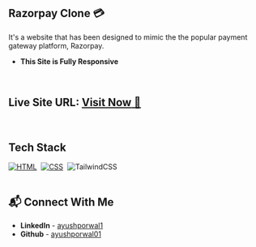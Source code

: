 ## Razorpay Clone 💳

It's a website that has been designed to mimic the the popular payment gateway platform, Razorpay.

- **This Site is Fully Responsive**
<br>

## **Live Site URL:** <a href="https://razorpayclone-ayush.netlify.app//">**Visit Now** 🚀</a>
<br>

## Tech Stack

[![HTML](https://img.shields.io/badge/html5%20-%23E34F26.svg?&style=for-the-badge&logo=html5&logoColor=white)](https://github.com/prakash-naikwadi)&nbsp;
[![CSS](https://img.shields.io/badge/css3%20-%231572B6.svg?&style=for-the-badge&logo=css3&logoColor=white)](https://github.com/prakash-naikwadi)&nbsp;
<img alt="TailwindCSS" src="https://img.shields.io/badge/Tailwind_CSS-38B2AC?style=for-the-badge&logo=tailwind-css&logoColor=white"/>&nbsp;
<br>
<br>

## 📬 Connect With Me

- **LinkedIn** - [ayushporwal1](https://www.linkedin.com/in/ayushporwal1/)
- **Github** - [ayushporwal01](https://github.com/ayushporwal01)
